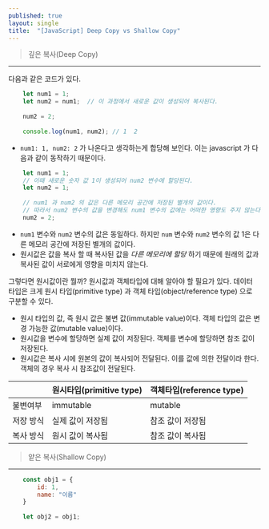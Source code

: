 ```yaml
---
published: true
layout: single
title:  "[JavaScript] Deep Copy vs Shallow Copy"
---
```


> 깊은 복사(Deep Copy)
---  

다음과 같은 코드가 있다.

```javascript
    let num1 = 1;
    let num2 = num1;  // 이 과정에서 새로운 값이 생성되어 복사된다.
    
    num2 = 2;
    
    console.log(num1, num2); // 1  2
```
- ```num1: 1, num2: 2``` 가 나온다고 생각하는게 합당해 보인다. 이는 javascript 가 다음과 같이 동작하기 때문이다.

```javascript
    let num1 = 1;
    // 이때 새로운 숫자 값 1이 생성되어 num2 변수에 할당된다. 
    let num2 = 1;
    
    // num1 과 num2 의 값은 다른 메모리 공간에 저장된 별개의 값이다.
    // 따라서 num2 변수의 값을 변경해도 num1 변수의 값에는 어떠한 영향도 주지 않는다.
    num2 = 2;
```
- ```num1``` 변수와 ```num2``` 변수의 값은 동일하다. 하지만 ```num``` 변수와 ```num2``` 변수의 값 1은 다른 메모리 공간에 저장된 별개의 값이다.
- 원시값은 값을 복사 할 때 복사된 값을 _다른 메모리에 할당_ 하기 때문에 원래의 값과 복사된 값이 서로에게 영향을 미치지 않는다.


그렇다면 원시값이란 뭘까? 원시값과 객체타입에 대해 알아야 할 필요가 있다. 데이터 타입은 크게 원시 타입(primitive type) 과 객체 타입(object/reference type) 으로 구분할 수 있다. 
- 원시 타입의 값, 즉 원시 값은 불변 값(immutable value)이다. 객체 타입의 값은 변경 가능한 값(mutable value)이다.
- 원시값을 변수에 할당하면 실제 값이 저장된다. 객체를 변수에 할당하면 참조 값이 저장된다.
- 원시값은 복사 시에 원본의 값이 복사되어 전달된다. 이를 값에 의한 전달이라 한다. 객체의 경우 복사 시 참조값이 전달된다.



|       | 원시타입(primitive type) | 객체타입(reference type) |
|-------|----------------------|----------------------|
| 불변여부  | immutable            | mutable              |
| 저장 방식 | 실제 값이 저장됨            | 참조 값이 저장됨            |
| 복사 방식 | 원시 값이 복사됨            | 참조 값이 복사됨            |




> 얕은 복사(Shallow Copy)   
---

```javascript
    const obj1 = {
        id: 1,
        name: "이름"
    }
    
    let obj2 = obj1;
```